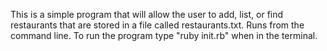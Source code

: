 This is a simple program that will allow the user to add, list, or find restaurants that are stored in a file called restaurants.txt. Runs from the command line. To run the program type "ruby init.rb" when in the terminal.